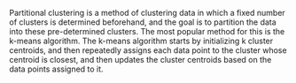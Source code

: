 Partitional clustering is a method of clustering data in which a fixed number of clusters is determined beforehand, and the goal is to partition the data into these pre-determined clusters. The most popular method for this is the k-means algorithm.
The k-means algorithm starts by initializing k cluster centroids, and then repeatedly assigns each data point to the cluster whose centroid is closest, and then updates the cluster centroids based on the data points assigned to it.
